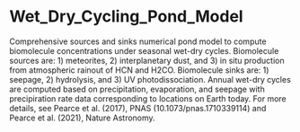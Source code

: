 # Wet_Dry_Cycling_Pond_Model
Comprehensive sources and sinks numerical pond model to compute biomolecule concentrations under seasonal wet-dry cycles. Biomolecule sources are: 1) meteorites, 2) interplanetary dust, and 3) in situ production from atmospheric rainout of HCN and H2CO. Biomolecule sinks are: 1) seepage, 2) hydrolysis, and 3) UV photodissociation. Annual wet-dry cycles are computed based on precipitation, evaporation, and seepage with precipiration rate data corresponding to locations on Earth today. For more details, see Pearce et al. (2017), PNAS (10.1073/pnas.1710339114) and Pearce et al. (2021), Nature Astronomy.
